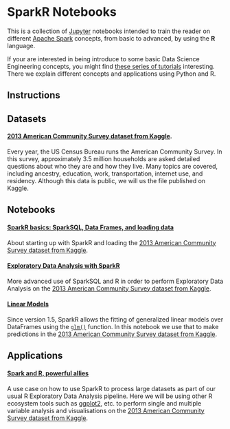 # SparkR Notebooks  

This is a collection of [Jupyter](https://jupyter.org/) 
notebooks intended to train the reader on different [Apache Spark](http://spark.apache.org/) concepts, from 
basic to advanced, by using the **R** language.  

If your are interested in being introduce to some basic Data Science Engineering concepts, you might find [these series of tutorials](https://github.com/jadianes/data-science-your-way) interesting. There we explain different concepts and applications 
using Python and R.  

## Instructions  


## Datasets  

#### [2013 American Community Survey dataset from Kaggle](https://www.kaggle.com/c/2013-american-community-survey).  

Every year, the US Census Bureau runs the American Community Survey. In this survey, approximately 3.5 million households are asked detailed questions about who they are and how they live. Many topics are covered, including ancestry, education, work, transportation, internet use, and residency. Although this data is public, we will us the file published on Kaggle.   


## Notebooks  

#### [SparkR basics: SparkSQL, Data Frames, and loading data](https://github.com/jadianes/spark-r-notebooks/blob/master/notebooks/nb1-spark-sql-basics/nb1-spark-sql-basics.ipynb)  

About starting up with SparkR and loading the [2013 American Community Survey dataset from Kaggle](https://www.kaggle.com/c/2013-american-community-survey).  

#### [Exploratory Data Analysis with SparkR](https://github.com/jadianes/spark-r-notebooks/blob/master/notebooks/nb2-spark-sql-eda/nb2-spark-sql-eda.ipynb)

More advanced use of SparkSQL and R in order to perform Exploratory Data Analysis on the [2013 American Community Survey dataset from Kaggle](https://www.kaggle.com/c/2013-american-community-survey).    

#### [Linear Models](https://github.com/jadianes/spark-r-notebooks/blob/master/nb3-linear-models/notebooks/nb3-linear-models.ipynb)  

Since version 1.5, SparkR allows the fitting of generalized linear models over DataFrames using the [`glm()`](http://spark.apache.org/docs/latest/api/R/glm.html) function. In this notebook we use that to make predictions in the [2013 American Community Survey dataset from Kaggle](https://www.kaggle.com/c/2013-american-community-survey). 

## Applications  

#### [Spark and R, powerful allies](https://github.com/jadianes/spark-r-notebooks/blob/master/applications/spark-and-r-powerful-allies.ipynb)  

A use case on how to use SparkR to process large datasets as part of our usual R Exploratory Data Analysis pipeline. Here we will be using other R ecosystem tools such as [ggplot2](http://ggplot2.org/), etc. to perform single and multiple variable analysis and visualisations on the [2013 American Community Survey dataset from Kaggle](https://www.kaggle.com/c/2013-american-community-survey). 



